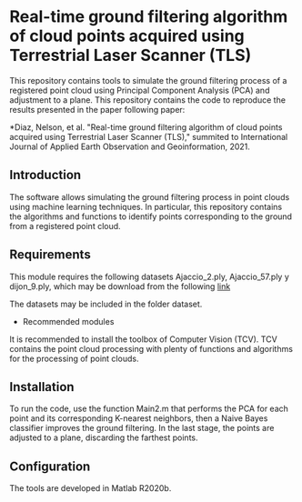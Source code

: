 # Real-time ground filtering algorithm of cloud points acquired using Terrestrial Laser Scanner (TLS)
 
This repository contains tools to simulate the ground filtering process of a registered point cloud using Principal Component Analysis (PCA) and adjustment to a plane. This repository contains the code to reproduce the results presented in the paper following paper:

*Diaz, Nelson, et al. "Real-time ground filtering algorithm of cloud points acquired using Terrestrial Laser Scanner (TLS)," summited to International Journal of Applied Earth Observation and Geoinformation, 2021.
 
##  Introduction
 
The software allows simulating the ground filtering process in point clouds using machine learning techniques. In particular, this repository contains the algorithms and functions to identify points corresponding to the ground from a registered point cloud.
 
 ##  Requirements
 
This module requires the following datasets Ajaccio_2.ply, Ajaccio_57.ply y dijon_9.ply, which may be download from the following [link](https://cloud.mines-paristech.fr/index.php/s/JhIxgyt0ALgRZ1O?path=%2Ftest_10_classes)

The datasets may be included in the folder dataset.
 
 * Recommended modules
 
It is recommended to install the toolbox of Computer Vision (TCV). TCV contains the point cloud processing with plenty of functions and algorithms for the processing of point clouds.
 
 ##  Installation
 
To run the code, use the function Main2.m that performs the PCA for each point and its corresponding K-nearest neighbors, then a Naive Bayes classifier improves the ground filtering.  In the last stage, the points are adjusted to a plane, discarding the farthest points.
 
 ##  Configuration

 The tools are developed in Matlab R2020b.
